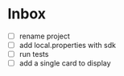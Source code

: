 # Inbox
- [ ] rename project
- [ ] add local.properties with sdk
- [ ] run tests
- [ ] add a single card to display